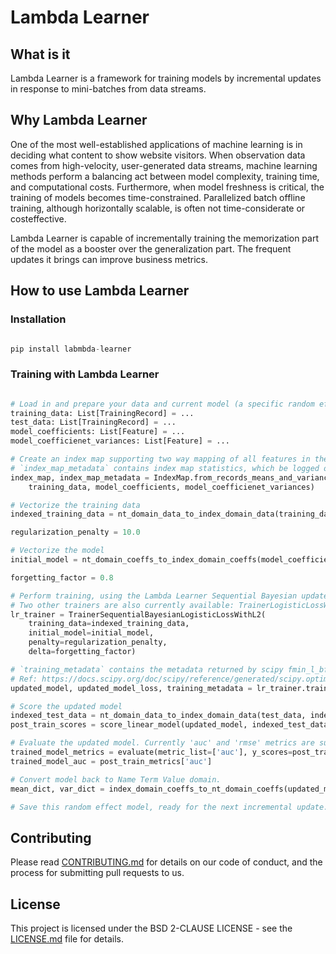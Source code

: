 # Lambda Learner

## What is it
Lambda Learner is a framework for training models by incremental updates in response to mini-batches from data streams.


## Why Lambda Learner
One of the most well-established applications of machine learning is in deciding what content to show website visitors. When observation data comes from high-velocity, user-generated data streams, machine learning methods perform a balancing act between model complexity, training time, and computational costs. Furthermore, when model freshness is critical, the training of models becomes time-constrained. Parallelized batch offline training, although horizontally scalable, is often not time-considerate or costeffective.

Lambda Learner is capable of incrementally training the memorization part of the model as a booster over the generalization part. The frequent updates it brings can improve business metrics.

## How to use Lambda Learner
### Installation
```python

pip install labmbda-learner
```

### Training with Lambda Learner

```python

# Load in and prepare your data and current model (a specific random effect), formatted using "Name Term Value" features.
training_data: List[TrainingRecord] = ...
test_data: List[TrainingRecord] = ...
model_coefficients: List[Feature] = ...
model_coefficienet_variances: List[Feature] = ...

# Create an index map supporting two way mapping of all features in the training data and the model.
# `index_map_metadata` contains index map statistics, which be logged or used when debugging.
index_map, index_map_metadata = IndexMap.from_records_means_and_variances(
	training_data, model_coefficients, model_coefficienet_variances)

# Vectorize the training data
indexed_training_data = nt_domain_data_to_index_domain_data(training_data, index_map)

regularization_penalty = 10.0

# Vectorize the model
initial_model = nt_domain_coeffs_to_index_domain_coeffs(model_coefficients, model_coefficienet_variances, index_map, regularization_penalty)

forgetting_factor = 0.8

# Perform training, using the Lambda Learner Sequential Bayesian update loss.
# Two other trainers are also currently available: TrainerLogisticLossWithL2 and TrainerSquareLossWithL2.
lr_trainer = TrainerSequentialBayesianLogisticLossWithL2(
    training_data=indexed_training_data,
    initial_model=initial_model,
    penalty=regularization_penalty,
    delta=forgetting_factor)

# `training_metadata` contains the metadata returned by scipy fmin_l_bfgs_b optimizer, which be logged or used when debugging.
# Ref: https://docs.scipy.org/doc/scipy/reference/generated/scipy.optimize.fmin_l_bfgs_b.html
updated_model, updated_model_loss, training_metadata = lr_trainer.train()

# Score the updated model
indexed_test_data = nt_domain_data_to_index_domain_data(test_data, index_map)
post_train_scores = score_linear_model(updated_model, indexed_test_data)

# Evaluate the updated model. Currently 'auc' and 'rmse' metrics are supported.
trained_model_metrics = evaluate(metric_list=['auc'], y_scores=post_train_scores, y_targets=training_data.y)
trained_model_auc = post_train_metrics['auc']

# Convert model back to Name Term Value domain.
mean_dict, var_dict = index_domain_coeffs_to_nt_domain_coeffs(updated_model, index_map)

# Save this random effect model, ready for the next incremental update.
```

## Contributing
Please read [CONTRIBUTING.md](CONTRIBUTING.md) for details on our code of conduct, and the process for submitting pull requests to us.

## License
This project is licensed under the BSD 2-CLAUSE LICENSE - see the [LICENSE.md](LICENSE.md) file for details.
